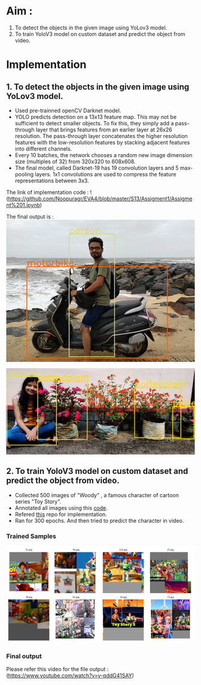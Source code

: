 
# Aim : 
1. To detect the objects in the given image using YoLov3 model.
2. To train YoloV3 model on custom dataset and predict the object from video. 


# Implementation

## 1. To detect the objects in the given image using YoLov3 model.

* Used pre-trainned openCV Darknet model.
* YOLO predicts detection on a 13x13 feature map. This may not be sufficient to detect smaller objects. To fix this, they simply add a pass-through layer that brings features from an earlier layer at 26x26 resolution. The pass-through layer concatenates the higher resolution features with the low-resolution features by stacking adjacent features into different channels.
* Every 10 batches, the network chooses a random new image dimension size (multiples of 32) from 320x320 to 608x608.
* The final model, called Darknet-19 has 19 convolution layers and 5 max-pooling layers. 1x1 convolutions are used to compress the feature representations between 3x3.

The link of implementation code : !(https://github.com/Noopuragr/EVA4/blob/master/S13/Assigment1/Assigment%201.ipynb)

The final output is : ![](https://github.com/Noopuragr/EVA4/blob/master/S13/Assigment1/result_opencv.PNG)

![](https://github.com/Noopuragr/EVA4/blob/master/S13/Assigment1/test_img.png)


## 2. To train YoloV3 model on custom dataset and predict the object from video. 

* Collected 500 images of "Woody" , a famous character of cartoon series "Toy Story".
* Annotated all images using this [code](https://github.com/miki998/YoloV3_Annotation_Tool).
* Refered [this](https://github.com/theschoolofai/YoloV3) repo for implementation.
* Ran for 300 epochs. And then tried to predict the character in video.

### Trained Samples

![](https://github.com/Noopuragr/EVA4/blob/master/S13/Assigment2/trained_samples.PNG)

### Final output

Please refer this video for the file output  : (https://www.youtube.com/watch?v=y-qddG41SAY)

